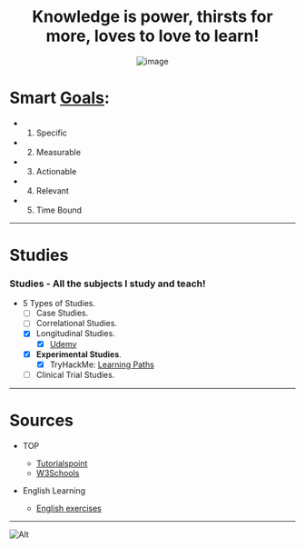 <div align="center">

# Knowledge is power, thirsts for more, loves to love to learn!

![image](https://user-images.githubusercontent.com/51442719/166158602-eeffde5b-7138-4813-b307-0f6f0a6f44d0.png)

</div>

# Smart [Goals](https:///github.com/Anlominus/Goals):
  - 1. Specific
  - 2. Measurable
  - 3. Actionable
  - 4. Relevant
  - 5. Time Bound


---

# Studies
### Studies - All the subjects I study and teach!
- 5 Types of Studies.
  - [ ] Case Studies.
  - [ ] Correlational Studies.
  - [x] Longitudinal Studies.
     - [x] [Udemy](https://github.com/Anlominus/Studies/tree/main/Udemy) 
  - [x] **Experimental Studies**.
     - [x] TryHackMe: [Learning Paths](https://github.com/Anlominus/TryHackMe#learning-paths)
  - [ ] Clinical Trial Studies.

---

# Sources

- TOP
  - [Tutorialspoint](https://www.tutorialspoint.com/index.htm)
  - [W3Schools](https://www.w3schools.com/)

- English Learning
  - [English exercises](https://agendaweb.org/)

---

![Alt](https://repobeats.axiom.co/api/embed/2f7ce7b9ddcec95efa2219aa4ed695cb85a23c3b.svg "Repobeats analytics image")
